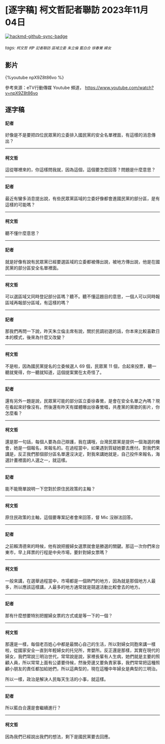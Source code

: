 # [逐字稿] 柯文哲記者聯訪 2023年11月04日

[![hackmd-github-sync-badge](https://hackmd.io/ulWNxFfHThuRWFigcAxb6Q/badge)](https://hackmd.io/ulWNxFfHThuRWFigcAxb6Q)


###### tags: `柯文哲` `柯P` `記者聯訪` `區域立委` `朱立倫` `藍白合` `徐春鶯` `婦女`

## 影片

{%youtube npX9Z8t86vo %}

參考來源：eTV行動傳媒 Youtube 頻道， https://www.youtube.com/watch?v=npX9Z8t86vo

## 逐字稿

#### 記者

好像是不是要把四位民眾黨的立委排入國民黨的安全名單裡面，有這樣的消息傳出？

---

#### 柯文哲

這從哪裡來的，你這樣問我就，因為這個，這個要怎麼回答？問題是什麼意思？

---

#### 記者

最近有蠻多消息提出說，有些民眾黨區域的立委好像都會進國民黨的部分區，是有這樣的可能嗎？

---

#### 柯文哲

聽不懂什麼意思？

---

#### 記者

就是好像有說有民眾黨已經要選區域的立委都被傳出說，被地方傳出說，他是在國民黨的部分區安全名單裡面。

---

#### 柯文哲

可以選區域又同時登記部分區嗎？聽不。聽不懂這題目的意思，一個人可以同時報區域再報部分區域，有這樣的嗎？

---

#### 記者

那我們再問一下說，昨天朱立倫主席有說，關於民調初選的話，你本來比較喜歡日本的模式，後來為什麼又改變？

---

#### 柯文哲

不是啦，因為國民黨提名的立委候選人 69 個，民眾黨 11 個，合起來投票，聽一聽就覺得，你一聽就知道，這個提案實在太奇怪了。

---

#### 記者

還有另外一題是說，民眾黨可能的部分區立委徐春鶯，是會在安全名單之內嗎？現在看起來好像沒有。然後還有昨天有媒體曝出徐春鶯唱，共產黨的黨歌的影片，你怎麼看？

---

#### 柯文哲

還是那一句話，每個人要為自己辯護，我在講哦，台灣民眾黨是提供一個海選的機會，她是一個報名，來報名的。在過程當中，如果遇到質疑她要去應付。對我們來講是，反正我們那個部分區名單還沒決定，對我來講她就是，自己投件來報名，海選計畫裡面的人選之一，就這樣。

---

#### 記者

能不能簡單說明一下您對於原住民政策的主軸？

---

#### 柯文哲

原住民政策的主軸，這個要專案記者會來回答，督 Mic 沒辦法回答。

---

#### 記者

之前賴清德來的時候，他有說把握婦女選票就會是勝選的關鍵。那這一次你們來台東市，早上拜票的行程是中央市場，要針對婦女票嗎？

---

#### 柯文哲

一般來講，在選舉過程當中，市場都是一個熱門的地方，因為就是那個地方人最多，所以應該這樣講，人最多的地方通常就是競選活動比較會去的地方。

---

#### 記者

那有什麼想要特別把握婦女票的方式或是等一下的一個？

---

#### 柯文哲

那還是一樣，每個老百姓心中都是最關心自己的生活，所以對婦女同胞來講一樣啦，從國家安全一直到年輕婦女的托兒所，育嬰所。反正還是那樣，其實在現代的婦女，我們常說三明治世代，常常說是說，家裡長輩有人生病，她們就是主要的照顧人員，所以常常上面有公婆要侍候，然後旁邊又要負責家事，我們常常把這種照顧小朋友的責任都加給她們，所以這典型的，現在這種中年婦女是典型的三明治。

所以一樣，政治是解決人民每天生活的小事，就這樣。

---

#### 記者

所以藍白合還是會繼續進行？

---

#### 柯文哲

因為我們已經說出我們的想法，剩下是國民黨要去回應。
